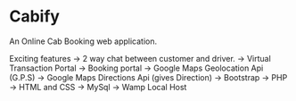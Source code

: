 # Cabify
An Online Cab Booking web application.

Exciting features -> 2 way chat between customer and driver. -> Virtual Transaction Portal -> Booking portal -> Google Maps Geolocation Api (G.P.S) -> Google Maps Directions Api (gives Direction) -> Bootstrap -> PHP -> HTML and CSS -> MySql -> Wamp Local Host

